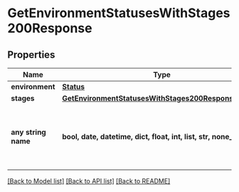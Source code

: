 # GetEnvironmentStatusesWithStages200Response


## Properties
Name | Type | Description | Notes
------------ | ------------- | ------------- | -------------
**environment** | [**Status**](Status.md) |  | [optional] 
**stages** | [**GetEnvironmentStatusesWithStages200ResponseStages**](GetEnvironmentStatusesWithStages200ResponseStages.md) |  | [optional] 
**any string name** | **bool, date, datetime, dict, float, int, list, str, none_type** | any string name can be used but the value must be the correct type | [optional]

[[Back to Model list]](../README.md#documentation-for-models) [[Back to API list]](../README.md#documentation-for-api-endpoints) [[Back to README]](../README.md)


